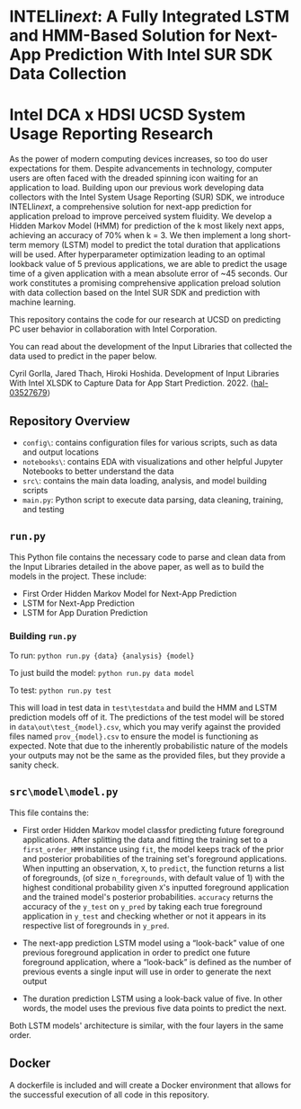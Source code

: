 # INTELli*next*: A Fully Integrated LSTM and HMM-Based Solution for Next-App Prediction With Intel SUR SDK Data Collection
# Intel DCA x HDSI UCSD System Usage Reporting Research

As the power of modern computing devices increases, so too do user expectations for them. Despite advancements in technology, computer users are often faced with the dreaded spinning icon waiting for an application to load. Building upon our previous work developing data collectors with the Intel System Usage Reporting (SUR) SDK, we introduce INTELli*next*, a comprehensive solution for next-app prediction for application preload to improve perceived system fluidity. We develop a Hidden Markov Model (HMM) for prediction of the k most likely next apps, achieving an accuracy of 70% when k = 3. We then implement a long short-term memory (LSTM) model to predict the total duration that applications will be used. After hyperparameter optimization leading to an optimal lookback value of 5 previous applications, we are able to predict the usage time of a given application with a mean absolute error of ~45 seconds. Our work constitutes a promising comprehensive application preload solution with data collection based on the Intel SUR SDK and prediction with machine learning.


This repository contains the code for our research at UCSD on predicting PC user behavior in collaboration with Intel Corporation.

You can read about the development of the Input Libraries that collected the data used to predict in the paper below.

Cyril Gorlla, Jared Thach, Hiroki Hoshida. Development of Input Libraries With Intel XLSDK to Capture Data for App Start Prediction. 2022. ⟨[hal-03527679](https://hal.archives-ouvertes.fr/hal-03527679)⟩

## Repository Overview
- `config\`: contains configuration files for various scripts, such as data and output locations
- `notebooks\`: contains EDA with visualizations and other helpful Jupyter Notebooks to better understand the data
- `src\`: contains the main data loading, analysis, and model building scripts
- `main.py`: Python script to execute data parsing, data cleaning, training, and testing

## `run.py`
This Python file contains the necessary code to parse and clean data from the Input Libraries detailed in the above paper, as well as to build the models in the project. These include:
- First Order Hidden Markov Model for Next-App Prediction
- LSTM for Next-App Prediction
- LSTM for App Duration Prediction

### Building `run.py`
To run: `python run.py {data} {analysis} {model}`

To just build the model: `python run.py data model`

To test: `python run.py test` 

This will load in test data in `test\testdata` and build the HMM and LSTM prediction models off of it. The predictions of the test model will be stored in `data\out\test_{model}.csv`, which you may verify against the provided files named `prov_{model}.csv` to ensure the model is functioning as expected. Note that due to the inherently probabilistic nature of the models your outputs may not be the same as the provided files, but they provide a sanity check.

## `src\model\model.py`

This file contains the:

- First order Hidden Markov model classfor predicting future foreground applications. After splitting the data and fitting the training set to a `first_order_HMM` instance using `fit`, the model keeps track of the prior and posterior probabilities of the training set's foreground applications. When inputting an observation, `X`, to `predict`, the function returns a list of foregrounds, (of size `n_foregrounds`, with default value of 1) with the highest conditional probability given `X`'s inputted foreground application and the trained model's posterior probabilities. `accuracy` returns the accuracy of the `y_test` on `y_pred` by taking each true foreground application in `y_test` and checking whether or not it appears in its respective list of foregrounds in `y_pred`.

- The next-app prediction LSTM model using a “look-back” value of one previous foreground application in order to predict one future foreground application, where a “look-back” is defined as the number of previous events a single input will use in order to generate the next output

- The duration prediction LSTM using a look-back value of five. In other words, the model uses the previous five data points to predict the next. 

Both LSTM models' architecture is similar, with the four layers in the same order. 



## Docker
A dockerfile is included and will create a Docker environment that allows for the successful execution of all code in this repository.
